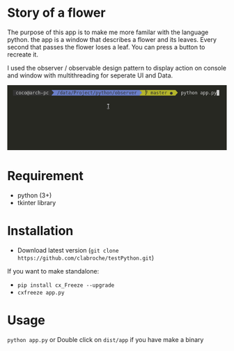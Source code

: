 # Story of a flower

The purpose of this app is to make me more familar with the language python.
the app is a window that describes a flower and its leaves. Every second that passes the flower loses a leaf. You can press a button to recreate it.

I used the observer / observable design pattern to display action on console and window with multithreading for seperate UI and Data.

![Application](./app.gif)

# Requirement
  
  - python (3+)
  - tkinter library

# Installation

  - Download latest version (```git clone https://github.com/clabroche/testPython.git```)

If you want to make standalone:
  - ```pip install cx_Freeze --upgrade```
  - ```cxfreeze app.py```
 
 
# Usage
  
  ```python app.py```
  or 
  Double click on ```dist/app``` if you have make a binary
  
